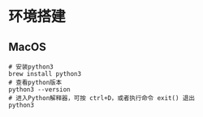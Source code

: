 # 环境搭建


## MacOS
```
# 安装python3
brew install python3
# 查看python版本
python3 --version
# 进入Python解释器，可按 ctrl+D，或者执行命令 exit() 退出
python3
```





























